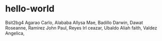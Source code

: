 # hello-world
Bsit2bg4
Agarao Carlo,
Alababa Allysa Mae,
Badillo Darwin,
Dawat Roseanne,
Ramirez John Paul,
Reyes Irl ceazar,
Ubaldo Aliah faith,
Valdez Angelica,
